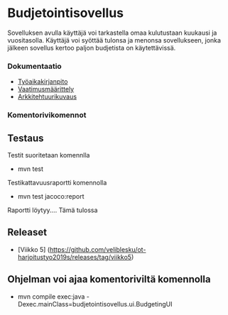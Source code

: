 # Budjetointisovellus
Sovelluksen avulla käyttäjä voi tarkastella omaa kulutustaan kuukausi ja vuositasolla. Käyttäjä voi syöttää tulonsa ja menonsa sovellukseen, jonka jälkeen sovellus kertoo paljon budjetista on käytettävissä.


### Dokumentaatio

* [Työaikakirjanpito](https://github.com/veliblesku/ot-harjoitustyo2019s/blob/master/dokumentaatio/tyoaikakirjanpito.md)
* [Vaatimusmäärittely](https://github.com/veliblesku/ot-harjoitustyo2019s/blob/master/dokumentaatio/vaatimusmaarittely.md)
* [Arkkitehtuurikuvaus](https://github.com/veliblesku/ot-harjoitustyo2019s/blob/master/dokumentaatio/arkkitehtuuri.md)


### Komentorivikomennot

## Testaus

Testit suoritetaan komennlla 
* mvn test

Testikattavuusraportti komennolla

* mvn test jacoco:report

Raportti löytyy.... Tämä tulossa

## Releaset
* [Viikko 5] (https://github.com/veliblesku/ot-harjoitustyo2019s/releases/tag/viikko5)

## Ohjelman voi ajaa komentoriviltä komennolla

* mvn compile exec:java -Dexec.mainClass=budjetointisovellus.ui.BudgetingUI

